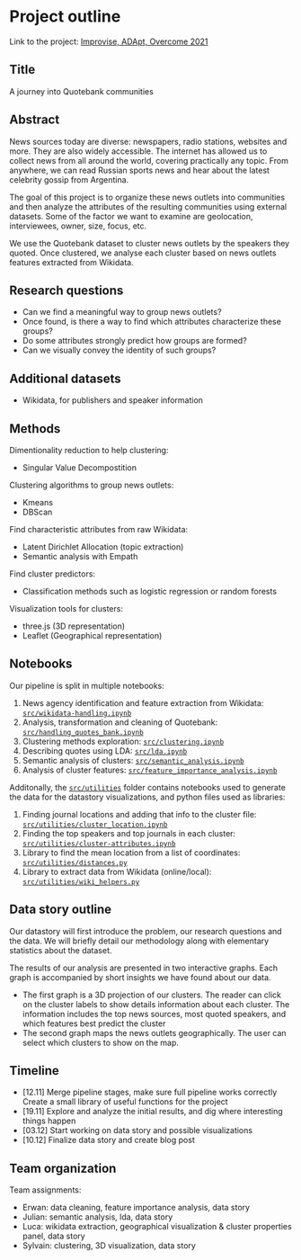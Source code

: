 # Project outline

Link to the project: [Improvise, ADApt, Overcome 2021](ada2021.sylvainkuchen.net)

## Title

A journey into Quotebank communities

## Abstract

News sources today are diverse: newspapers, radio stations, websites and more. They are also widely accessible. The internet has allowed us to collect news from all around the world, covering practically any topic. From anywhere, we can read Russian sports news and hear about the latest celebrity gossip from Argentina.

The goal of this project is to organize these news outlets into communities and then analyze the attributes of the resulting communities
using external datasets. Some of the factor we want to examine are geolocation, interviewees, owner, size, focus, etc.

We use the Quotebank dataset to cluster news outlets by the speakers they quoted. Once clustered, we analyse each cluster based on news outlets features extracted from Wikidata. 

## Research questions

- Can we find a meaningful way to group news outlets?
- Once found, is there a way to find which attributes characterize these groups?
- Do some attributes strongly predict how groups are formed?
- Can we visually convey the identity of such groups?


## Additional datasets

- Wikidata, for publishers and speaker information 

## Methods

Dimentionality reduction to help clustering:
- Singular Value Decompostition

Clustering algorithms to group news outlets:
- Kmeans
- DBScan

Find characteristic attributes from raw Wikidata:
- Latent Dirichlet Allocation (topic extraction)
- Semantic analysis with Empath

Find cluster predictors:
- Classification methods such as logistic regression or random forests

Visualization tools for clusters:
- three.js (3D representation)
- Leaflet (Geographical representation)


## Notebooks

Our pipeline is split in multiple notebooks:

1. News agency identification and feature extraction from Wikidata:
   [`src/wikidata-handling.ipynb`](https://github.com/epfl-ada/ada-2021-project-improvise-adapt-overcome/blob/master/src/wikidata-handling.ipynb)
2. Analysis, transformation and cleaning of Quotebank:
   [`src/handling_quotes_bank.ipynb`](https://github.com/epfl-ada/ada-2021-project-improvise-adapt-overcome/blob/master/src/handling_quotes_bank.ipynb)
3. Clustering methods exploration:
   [`src/clustering.ipynb`](https://github.com/epfl-ada/ada-2021-project-improvise-adapt-overcome/blob/master/src/clustering.ipynb)
4. Describing quotes using LDA:
   [`src/lda.ipynb`](https://github.com/epfl-ada/ada-2021-project-improvise-adapt-overcome/blob/master/src/lda.ipynb)
5. Semantic analysis of clusters:
   [`src/semantic_analysis.ipynb`](https://github.com/epfl-ada/ada-2021-project-improvise-adapt-overcome/blob/master/src/semantic_analysis.ipynb)
6. Analysis of cluster features:
   [`src/feature_importance_analysis.ipynb`](https://github.com/epfl-ada/ada-2021-project-improvise-adapt-overcome/blob/master/src/feature_importance_analysis.ipynb)

Additonally, the [`src/utilities`](https://github.com/epfl-ada/ada-2021-project-improvise-adapt-overcome/tree/master/src/utilities) folder contains notebooks used to generate the data for the datastory visualizations, and python files used as libraries:
1. Finding journal locations and adding that info to  the cluster file: 
[`src/utilities/cluster_location.ipynb`](https://github.com/epfl-ada/ada-2021-project-improvise-adapt-overcome/blob/master/src//utilities/cluster_location.ipynb)
2. Finding the top speakers and top journals in each cluster: 
[`src/utilities/cluster-attributes.ipynb`](https://github.com/epfl-ada/ada-2021-project-improvise-adapt-overcome/blob/master/src//utilities/cluster-attributes.ipynb)
3. Library to find the mean location from a list of coordinates: 
[`src/utilities/distances.py`](https://github.com/epfl-ada/ada-2021-project-improvise-adapt-overcome/blob/master/src//utilities/distances.py)
4. Library to extract data from Wikidata (online/local): 
[`src/utilities/wiki_helpers.py`](https://github.com/epfl-ada/ada-2021-project-improvise-adapt-overcome/blob/master/src//utilities/wiki_helpers.py)

## Data story outline

Our datastory will first introduce the problem, our research questions and the data. We will briefly detail our methodology along with elementary statistics about the dataset.  

The results of our analysis are presented in two interactive graphs. Each graph is accompanied by short insights we have found about our data.
- The first graph is a 3D projection of our clusters. The reader can click on the cluster labels to show details information about each cluster. The information includes the top news sources, most quoted speakers, and which features best predict the cluster 
- The second graph maps the news outlets geographically. The user can select which clusters to show on the map.


## Timeline

- [12.11] Merge pipeline stages, make sure full pipeline works correctly
          Create a small library of useful functions for the project
- [19.11] Explore and analyze the initial results, and dig where interesting things happen
- [03.12] Start working on data story and possible visualizations
- [10.12] Finalize data story and create blog post

## Team organization

Team assignments:
- Erwan: data cleaning, feature importance analysis, data story
- Julian: semantic analysis, lda, data story
- Luca: wikidata extraction, geographical visualization & cluster properties panel, data story
- Sylvain: clustering, 3D visualization, data story
